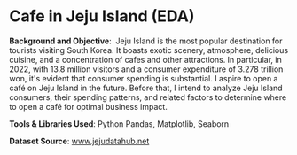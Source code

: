 # Cafe in Jeju Island (EDA)

**Background and Objective**: 
Jeju Island is the most popular destination for tourists visiting South Korea. It boasts exotic scenery, atmosphere, delicious cuisine, and a concentration of cafes and other attractions. In particular, in 2022, with 13.8 million visitors and a consumer expenditure of 3.278 trillion won, it's evident that consumer spending is substantial. I aspire to open a café on Jeju Island in the future. Before that, I intend to analyze Jeju Island consumers, their spending patterns, and related factors to determine where to open a café for optimal business impact.

**Tools & Libraries Used**:
Python
Pandas, Matplotlib, Seaborn

**Dataset Source**:
www.jejudatahub.net
